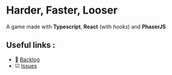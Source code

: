# Harder, Faster, Looser

A game made with **Typescript**, **React** (with _hooks_) and **PhaserJS**

## Useful links :
- 📅 [Backlog](https://github.com/Liinkiing/harder-faster-looser/projects/1)
- ☑ [Issues](https://github.com/Liinkiing/harder-faster-looser/issues?q=is%3Aissue+is%3Aopen+sort%3Aupdated-desc)
